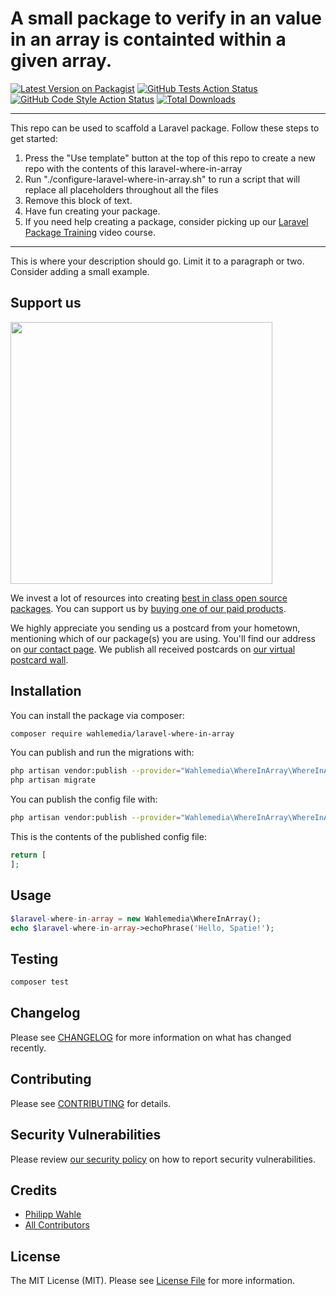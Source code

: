 # A small package to verify in an value in an array is containted within a given array.

[![Latest Version on Packagist](https://img.shields.io/packagist/v/wahlemedia/laravel-where-in-array.svg?style=flat-square)](https://packagist.org/packages/wahlemedia/laravel-where-in-array)
[![GitHub Tests Action Status](https://img.shields.io/github/workflow/status/wahlemedia/laravel-where-in-array/run-tests?label=tests)](https://github.com/wahlemedia/laravel-where-in-array/actions?query=workflow%3Arun-tests+branch%3Amain)
[![GitHub Code Style Action Status](https://img.shields.io/github/workflow/status/wahlemedia/laravel-where-in-array/Check%20&%20fix%20styling?label=code%20style)](https://github.com/wahlemedia/laravel-where-in-array/actions?query=workflow%3A"Check+%26+fix+styling"+branch%3Amain)
[![Total Downloads](https://img.shields.io/packagist/dt/wahlemedia/laravel-where-in-array.svg?style=flat-square)](https://packagist.org/packages/wahlemedia/laravel-where-in-array)

---
This repo can be used to scaffold a Laravel package. Follow these steps to get started:

1. Press the "Use template" button at the top of this repo to create a new repo with the contents of this laravel-where-in-array
2. Run "./configure-laravel-where-in-array.sh" to run a script that will replace all placeholders throughout all the files
3. Remove this block of text.
4. Have fun creating your package.
5. If you need help creating a package, consider picking up our <a href="https://laravelpackage.training">Laravel Package Training</a> video course.
---

This is where your description should go. Limit it to a paragraph or two. Consider adding a small example.

## Support us

[<img src="https://github-ads.s3.eu-central-1.amazonaws.com/laravel-where-in-array.jpg?t=1" width="419px" />](https://spatie.be/github-ad-click/laravel-where-in-array)

We invest a lot of resources into creating [best in class open source packages](https://spatie.be/open-source). You can support us by [buying one of our paid products](https://spatie.be/open-source/support-us).

We highly appreciate you sending us a postcard from your hometown, mentioning which of our package(s) you are using. You'll find our address on [our contact page](https://spatie.be/about-us). We publish all received postcards on [our virtual postcard wall](https://spatie.be/open-source/postcards).

## Installation

You can install the package via composer:

```bash
composer require wahlemedia/laravel-where-in-array
```

You can publish and run the migrations with:

```bash
php artisan vendor:publish --provider="Wahlemedia\WhereInArray\WhereInArrayServiceProvider" --tag="laravel-where-in-array-migrations"
php artisan migrate
```

You can publish the config file with:
```bash
php artisan vendor:publish --provider="Wahlemedia\WhereInArray\WhereInArrayServiceProvider" --tag="laravel-where-in-array-config"
```

This is the contents of the published config file:

```php
return [
];
```

## Usage

```php
$laravel-where-in-array = new Wahlemedia\WhereInArray();
echo $laravel-where-in-array->echoPhrase('Hello, Spatie!');
```

## Testing

```bash
composer test
```

## Changelog

Please see [CHANGELOG](CHANGELOG.md) for more information on what has changed recently.

## Contributing

Please see [CONTRIBUTING](.github/CONTRIBUTING.md) for details.

## Security Vulnerabilities

Please review [our security policy](../../security/policy) on how to report security vulnerabilities.

## Credits

- [Philipp Wahle](https://github.com/wahlemedia)
- [All Contributors](../../contributors)

## License

The MIT License (MIT). Please see [License File](LICENSE.md) for more information.
